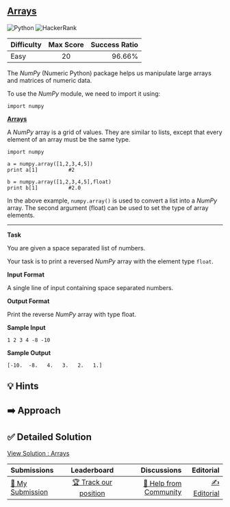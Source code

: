 ## [Arrays](https://www.hackerrank.com/challenges/np-arrays)

![Python](https://img.shields.io/badge/python-3670A0?style=for-the-badge&logo=python&logoColor=ffdd54) ![HackerRank](https://img.shields.io/badge/-Hackerrank-2EC866?style=for-the-badge&logo=HackerRank&logoColor=white)

| Difficulty | Max Score | Success Ratio |
|:-----------|:------------:|------------:|
| Easy       | 20      | 96.66%        |

The *NumPy* (Numeric Python) package helps us manipulate large arrays and matrices of numeric data. 


To use the *NumPy* module, we need to import it using:



```
import numpy

```

[**Arrays**](http://docs.scipy.org/doc/numpy/reference/arrays.html) 


A *NumPy* array is a grid of values. They are similar to lists, except that every element of an array must be the same type. 



```
import numpy

a = numpy.array([1,2,3,4,5])
print a[1]          #2

b = numpy.array([1,2,3,4,5],float)
print b[1]          #2.0

```

In the above example, `numpy.array()` is used to convert a list into a *NumPy* array. The second argument (float) can be used to set the type of array elements.




---


**Task** 


You are given a space separated list of numbers.   

Your task is to print a reversed *NumPy* array with the element type `float`.

**Input Format**

A single line of input containing space separated numbers.

**Output Format**

Print the reverse *NumPy* array with type float.

**Sample Input**


```
1 2 3 4 -8 -10

```
**Sample Output**


```
[-10.  -8.   4.   3.   2.   1.]

```

## 💡 Hints 

## ➡️ Approach 

## ✅ Detailed Solution
[View Solution : Arrays](./arrays.py)

| Submissions | Leaderboard| Discussions | Editorial |
|:-----------|:------------:|------------:|------------:|
| [📝 My Submission](https://www.hackerrank.com/challenges/np-arrays/submissions) | [🏆 Track our position](https://www.hackerrank.com/challenges/np-arrays/leaderboard) | [🤔 Help from Community](https://www.hackerrank.com/challenges/np-arrays/forum) | [✍️ Editorial](https://www.hackerrank.com/challenges/np-arrays/editorial) |

